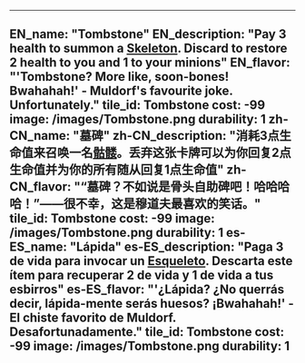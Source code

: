 ---

EN_name: "Tombstone"
EN_description: "Pay 3 health to summon a <a href = '../en/unknown_type000#MinionSkeleton'>Skeleton</a>. Discard to restore 2 health to you and 1 to your minions"
EN_flavor: "'Tombstone? More like, soon-bones! Bwahahah!' - Muldorf's favourite joke. Unfortunately."
tile_id: Tombstone
cost: -99
image: /images/Tombstone.png
durability: 1
zh-CN_name: "墓碑"
zh-CN_description: "消耗3点生命值来召唤一名<a href = '../zh_cn/unknown_type000#MinionSkeleton'>骷髅</a>。丢弃这张卡牌可以为你回复2点生命值并为你的所有随从回复1点生命值"
zh-CN_flavor: "“墓碑？不如说是骨头自助碑吧！哈哈哈哈！”——很不幸，这是穆道夫最喜欢的笑话。"
tile_id: Tombstone
cost: -99
image: /images/Tombstone.png
durability: 1
es-ES_name: "Lápida"
es-ES_description: "Paga 3 de vida para invocar un <a href = '../es_es/unknown_type000#MinionSkeleton'>Esqueleto</a>. Descarta este ítem para recuperar 2 de vida y 1 de vida a tus esbirros"
es-ES_flavor: "'¿Lápida? ¿No querrás decir, lápida-mente serás huesos? ¡Bwahahah!' - El chiste favorito de Muldorf. Desafortunadamente."
tile_id: Tombstone
cost: -99
image: /images/Tombstone.png
durability: 1
---